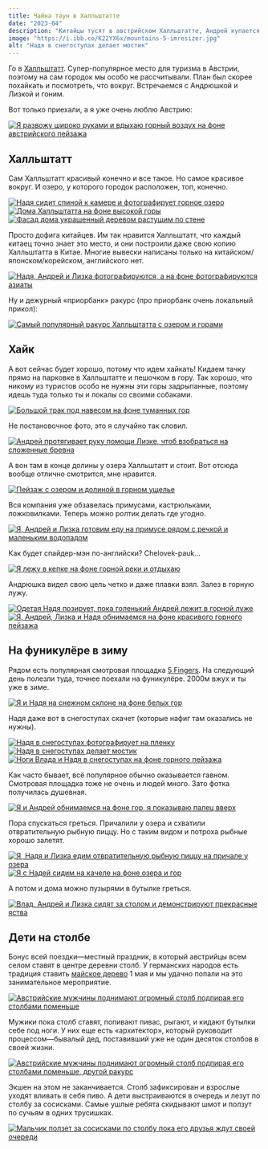 ```yaml
---
title: Чайна таун в Халльштатте
date: "2023-04"
description: "Китайцы тусят в австрийском Халльштатте, Андрей купается в горной луже, и дети лезут на столб."
image: "https://i.ibb.co/K22YX6x/mountains-5-imresizer.jpg"
alt: "Надя в снегоступах делает мостик"
---
```


Го в <a href="https://goo.gl/maps/6o7e5VhEGZjTj43HA" target="_blank" rel="norferrer">Халльштатт</a>. Супер-популярное место для туризма в Австрии, поэтому на сам городок мы особо не рассчитывали. План был скорее похайкать и посмотреть, что вокруг. Встречаемся с Андрюшкой и Лизкой и гоним.

Вот только приехали, а я уже очень люблю Австрию:

<a href="https://i.ibb.co/VLpCCKd/town-1-min.png" target="_blank" rel="norferrer">
    <img src="https://i.ibb.co/ySZZGcb/town-1-imresizer.jpg" alt="Я развожу широко руками и вдыхаю горный воздух на фоне австрийского пейзажа" title="Я развожу широко руками и вдыхаю горный воздух на фоне австрийского пейзажа"/>
</a>

## Халльштатт

Сам Халльштатт красивый конечно и все такое. Но самое красивое вокруг. И озеро, у которого городок расположен, топ, конечно.

<a href="https://i.ibb.co/dpqMMxn/town-2-min.jpg" target="_blank" rel="norferrer">
    <img src="https://i.ibb.co/CbGm0ZG/town-2-imresizer.jpg" alt="Надя сидит спиной к камере и фотографирует горное озеро" title="Надя сидит спиной к камере и фотографирует горное озеро"/>
</a>

<a href="https://i.ibb.co/1zLTtRs/town-3-min.jpg" target="_blank" rel="norferrer">
    <img src="https://i.ibb.co/cTzdXHV/town-3-imresizer.jpg" alt="Дома Халльштатта на фоне высокой горы" title="Дома Халльштатта на фоне высокой горы"/>
</a>

<a href="https://i.ibb.co/z2t9J8R/town-4-min.jpg" target="_blank" rel="norferrer">
    <img src="https://i.ibb.co/6HV44DB/town-4-imresizer.jpg" alt="Фасад дома украшенный деревом растущим по стене" title="Фасад дома украшенный деревом растущим по стене"/>
</a>

Просто дофига китайцев. Им так нравится Халльштатт, что каждый китаец точно знает это место, и они построили даже свою копию Халльштатта в Китае. Многие вывески написаны только на китайском/японском/корейском, английского нет.

<a href="https://i.ibb.co/y5620Gh/town-5-min.jpg" target="_blank" rel="norferrer">
    <img src="https://i.ibb.co/5sNxFQD/town-5-imresizer.jpg" alt="Надя, Андрей и Лизка фотографируются, а на фоне фотографируются азиаты" title="Надя, Андрей и Лизка фотографируются, а на фоне фотографируются азиаты"/>
</a>

Ну и дежурный «приорбанк» ракурс (про приорбанк очень локальный прикол):

<a href="https://i.ibb.co/c2jc6yz/town-6-min.jpg" target="_blank" rel="norferrer">
    <img src="https://i.ibb.co/CnG16tV/town-6-imresizer.jpg" alt="Самый популярный ракурс Халльштатта с озером и горами" title="Самый популярный ракурс Халльштатта с озером и горами"/>
</a>

## Хайк
А вот сейчас будет хорошо, потому что идем хайкать! Кидаем тачку прямо на парковке в Халльштатте и пешочком в гору. Так хорошо, что никому из туристов особо не нужны эти горы задрыпанные, поэтому идешь туда только ты и локалы со своими собаками.

<a href="https://i.ibb.co/HDF1LtV/hike-1-min.png" target="_blank" rel="norferrer">
    <img src="https://i.ibb.co/Qc9QXpk/hike-1-imresizer.jpg" alt="Большой трак под навесом на фоне туманных гор" title="Большой трак под навесом на фоне туманных гор"/>
</a>

Не постановочное фото, это я случайно так словил.

<a href="https://i.ibb.co/bJXnQ1x/hike-2-min.jpg" target="_blank" rel="norferrer">
    <img src="https://i.ibb.co/dgzYQfw/hike-2-imresizer.jpg" alt="Андрей протягивает руку помощи Лизке, чтоб взобраться на сложенные бревна" title="Андрей протягивает руку помощи Лизке, чтоб взобраться на сложенные бревна"/>
</a>

А вон там в конце долины у озера Халльштатт и стоит. Вот отсюда вообще отлично смотрится, мне нравится.

<a href="https://i.ibb.co/TTsJg6C/hike-3-min.jpg" target="_blank" rel="norferrer">
    <img src="https://i.ibb.co/1spFNxq/hike-3-imresizer.jpg" alt="Пейзаж с озером и долиной в горном ущелье" title="Пейзаж с озером и долиной в горном ущелье"/>
</a>

Вся компания уже обзавелась примусами, кастрюльками, ложковилками. Теперь можно ролтик делать где угодно.

<a href="https://i.ibb.co/h74xH1k/hike-4-min.jpg" target="_blank" rel="norferrer">
    <img src="https://i.ibb.co/S75NDVY/hike-4-imresizer.jpg" alt="Я, Андрей и Лизка готовим еду на примусе рядом с речкой и маленьким водопадом" title="Я, Андрей и Лизка готовим еду на примусе рядом с речкой и маленьким водопадом"/>
</a>

Как будет спайдер-мэн по-английски? Chelovek-pauk...

<a href="https://i.ibb.co/N9SR9tb/hike-5-min.png" target="_blank" rel="norferrer">
    <img src="https://i.ibb.co/5sVF12w/hike-5-imresizer.jpg" alt="Я лежу в кепке на фоне горной реки и отдыхаю" title="Я лежу в кепке на фоне горной реки и отдыхаю"/>
</a>

Андрюшка видел свою цель четко и даже плавки взял. Залез в горную лужу.

<a href="https://i.ibb.co/ZW5GhHj/hike-6-min.png" target="_blank" rel="norferrer">
    <img src="https://i.ibb.co/74PhjDz/hike-6-imresizer.jpg" alt="Одетая Надя позирует, пока голенький Андрей лежит в горной луже" title="Одетая Надя позирует, пока голенький Андрей лежит в горной луже"/>
</a>

<a href="https://i.ibb.co/L8BLsMP/hike-7-min.jpg" target="_blank" rel="norferrer">
    <img src="https://i.ibb.co/y0H919T/hike-7-imresizer.jpg" alt="Я, Андрей, Лизка и Надя обнимаемся на фоне красивого горного пейзажа" title="Я, Андрей, Лизка и Надя обнимаемся на фоне красивого горного пейзажа"/>
</a>

## На фуникулёре в зиму
Рядом есть популярная смотровая площадка <a href="https://goo.gl/maps/JcuXSySMPLh8nS3D6" target="_blank" rel="norferrer">5 Fingers</a>. На следующий день полезли туда, точнее поехали на фуникулёре. 2000м вжух и ты уже в зиме.

<a href="https://i.ibb.co/D13j3F5/mountains-1-min.jpg" target="_blank" rel="norferrer">
    <img src="https://i.ibb.co/r6vrHmc/mountains-1-imresizer.jpg" alt="Я и Надя на снежном склоне на фоне белых гор" title="Я и Надя на снежном склоне на фоне белых гор"/>
</a>

Надя даже вот в снегоступах скачет (которые нафиг там оказались не нужны).

<a href="https://i.ibb.co/N365fwd/mountains-2-min.png" target="_blank" rel="norferrer">
    <img src="https://i.ibb.co/LNsHJP8/mountains-2-imresizer.jpg" alt="Надя в снегоступах фотографирует на пленку" title="Надя в снегоступах фотографирует на пленку"/>
</a>

<a href="https://i.ibb.co/pQks6st/mountains-5-min.jpg" target="_blank" rel="norferrer">
    <img src="https://i.ibb.co/K22YX6x/mountains-5-imresizer.jpg" alt="Надя в снегоступах делает мостик" title="Надя в снегоступах делает мостик"/>
</a>

<a href="https://i.ibb.co/m4pyDD7/mountains-7-min.jpg" target="_blank" rel="norferrer">
    <img src="https://i.ibb.co/kg9SvXm/mountains-7-imresizer.jpg" alt="Ноги Влада и Надя в снегоступах на фоне горного пейзажа" title="Ноги Влада и Надя в снегоступах на фоне горного пейзажа"/>
</a>

Как часто бывает, всё популярное обычно оказывается гавном. Смотровая площадка тоже не очень и людей много. Зато фотка получилась душевная.

<a href="https://i.ibb.co/ZY1H41B/mountains-3-min.jpg" target="_blank" rel="norferrer">
    <img src="https://i.ibb.co/TYqQ681/mountains-3-imresizer.jpg" alt="Я и Андрей обнимаемся на фоне гор, я показываю палец вверх" title="Я и Андрей обнимаемся на фоне гор, я показываю палец вверх"/>
</a>

Пора спускаться греться. Причалили у озера и схватили отвратительную рыбную пиццу. Но с таким видом и потроха рыбные хорошо залетят.

<a href="https://i.ibb.co/h1CYyk0/mountains-4-min.jpg" target="_blank" rel="norferrer">
    <img src="https://i.ibb.co/GdS7xNN/mountains-4-imresizer.jpg" alt="Я, Надя и Лизка едим отвратительную рыбную пиццу на причале у озера" title="Я, Надя и Лизка едим отвратительную рыбную пиццу на причале у озера"/>
</a>

<a href="https://i.ibb.co/fSZ7szd/mountains-5-min.jpg" target="_blank" rel="norferrer">
    <img src="https://i.ibb.co/2KyXzFP/mountains-5-imresizer.jpg" alt="Я с Надей сидим на качеле на фоне озера и гор" title="Я с Надей сидим на качеле на фоне озера и гор"/>
</a>

А потом и дома можно пузырями в бутылке греться.

<a href="https://i.ibb.co/r0T938V/home-1-min.jpg" target="_blank" rel="norferrer">
    <img src="https://i.ibb.co/gzg7HyZ/home-1-imresizer.jpg" alt="Влад, Андрей и Лизка сидят за столом и демонстрируют прекрасные яcтва" title="Влад, Андрей и Лизка сидят за столом и демонстрируют прекрасные яcтва"/>
</a>

## Дети на столбе
Бонус всей поездки—местный праздник, в который австрийцы всем селом ставят в центре деревни столб. У германских народов есть традиция ставить <a href="https://en.wikipedia.org/wiki/Maypole" target="_blank" rel="norferrer">майское дерево</a> 1 мая и мы удачно попали на это занимательное мероприятие.

<a href="https://i.ibb.co/TbDTH4W/tree-1-min.jpg" target="_blank" rel="norferrer">
    <img src="https://i.ibb.co/CKPDwLD/tree-1-imresizer.jpg" alt="Австрийские мужчины поднимают огромный столб подпирая его столбами поменьше" title="Австрийские мужчины поднимают огромный столб подпирая его столбами поменьше"/>
</a>

Мужики пока столб ставят, попивают пивас, рыгают, и кидают бутылки себе под ноги. У них еще есть «архитектор», который руководит процессом—бывалый дед, поставивший уже не один десяток столбов в своей жизни.

<a href="https://i.ibb.co/fDWzngk/tree-2-min.jpg" target="_blank" rel="norferrer">
    <img src="https://i.ibb.co/Tw9g7jR/tree-2-imresizer.jpg" alt="Австрийские мужчины поднимают огромный столб подпирая его столбами поменьше, другой ракурс" title="Австрийские мужчины поднимают огромный столб подпирая его столбами поменьше, другой ракурс"/>
</a>

Экшен на этом не заканчивается. Столб зафиксирован и взрослые уходят вливать в себя пиво. А дети выстраиваются в очередь и лезут по столбу за сосисками. Самые ушлые ребята скидывают шмот и ползут по сучьям в одних трусишках.

<a href="https://i.ibb.co/Q6C1vtt/tree-3-min.png" target="_blank" rel="norferrer">
    <img src="https://i.ibb.co/bJkg8S5/tree-3-imresizer.jpg" alt="Мальчик ползет за сосисками по столбу пока его друзья ждут своей очереди" title="Мальчик ползет за сосисками по столбу пока его друзья ждут своей очереди"/>
</a>